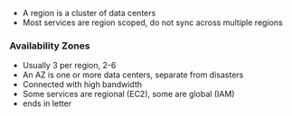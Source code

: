 - A region is a cluster of data centers
- Most services are region scoped, do not sync across multiple regions

### Availability Zones

- Usually 3 per region, 2-6
- An AZ is one or more data centers, separate from disasters
- Connected with high bandwidth
- Some services are regional (EC2), some are global (IAM)
- ends in letter

